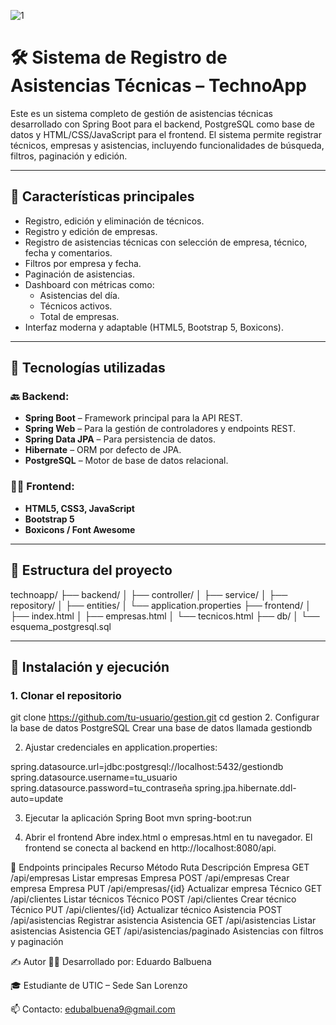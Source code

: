 
![1](https://github.com/user-attachments/assets/9800ae21-6dc1-46af-8a27-bed18c82158f)


# 🛠️ Sistema de Registro de Asistencias Técnicas – TechnoApp

Este es un sistema completo de gestión de asistencias técnicas desarrollado con Spring Boot para el backend, PostgreSQL como base de datos y HTML/CSS/JavaScript para el frontend. El sistema permite registrar técnicos, empresas y asistencias, incluyendo funcionalidades de búsqueda, filtros, paginación y edición.

---

## 📌 Características principales

- Registro, edición y eliminación de técnicos.
- Registro y edición de empresas.
- Registro de asistencias técnicas con selección de empresa, técnico, fecha y comentarios.
- Filtros por empresa y fecha.
- Paginación de asistencias.
- Dashboard con métricas como:
  - Asistencias del día.
  - Técnicos activos.
  - Total de empresas.
- Interfaz moderna y adaptable (HTML5, Bootstrap 5, Boxicons).

---

## 🧱 Tecnologías utilizadas

### 🔙 Backend:
- **Spring Boot** – Framework principal para la API REST.
- **Spring Web** – Para la gestión de controladores y endpoints REST.
- **Spring Data JPA** – Para persistencia de datos.
- **Hibernate** – ORM por defecto de JPA.
- **PostgreSQL** – Motor de base de datos relacional.

### 🧑‍🎨 Frontend:
- **HTML5, CSS3, JavaScript**
- **Bootstrap 5**
- **Boxicons / Font Awesome**

---

## 📁 Estructura del proyecto

technoapp/
├── backend/
│ ├── controller/
│ ├── service/
│ ├── repository/
│ ├── entities/
│ └── application.properties
├── frontend/
│ ├── index.html
│ ├── empresas.html
│ └── tecnicos.html
├── db/
│ └── esquema_postgresql.sql


---

## 🚀 Instalación y ejecución

### 1. Clonar el repositorio

git clone https://github.com/tu-usuario/gestion.git
cd gestion
2. Configurar la base de datos PostgreSQL
Crear una base de datos llamada gestiondb

2. Ajustar credenciales en application.properties:

spring.datasource.url=jdbc:postgresql://localhost:5432/gestiondb
spring.datasource.username=tu_usuario
spring.datasource.password=tu_contraseña
spring.jpa.hibernate.ddl-auto=update

3. Ejecutar la aplicación Spring Boot
   mvn spring-boot:run

4. Abrir el frontend
Abre index.html o empresas.html en tu navegador. El frontend se conecta al backend en http://localhost:8080/api.


📌 Endpoints principales
Recurso	Método	Ruta	Descripción
Empresa	GET	/api/empresas	Listar empresas
Empresa	POST	/api/empresas	Crear empresa
Empresa	PUT	/api/empresas/{id}	Actualizar empresa
Técnico	GET	/api/clientes	Listar técnicos
Técnico	POST	/api/clientes	Crear técnico
Técnico	PUT	/api/clientes/{id}	Actualizar técnico
Asistencia	POST	/api/asistencias	Registrar asistencia
Asistencia	GET	/api/asistencias	Listar asistencias
Asistencia	GET	/api/asistencias/paginado	Asistencias con filtros y paginación


✍️ Autor
👨‍💻 Desarrollado por: Eduardo Balbuena

🎓 Estudiante de UTIC – Sede San Lorenzo

📫 Contacto: edubalbuena9@gmail.com



